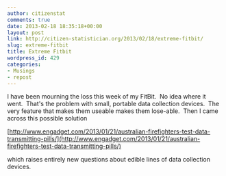 ```yaml
---
author: citizenstat
comments: true
date: 2013-02-18 18:35:18+00:00
layout: post
link: http://citizen-statistician.org/2013/02/18/extreme-fitbit/
slug: extreme-fitbit
title: Extreme Fitbit
wordpress_id: 429
categories:
- Musings
- repost
---
```


I have been mourning the loss this week of my FitBit.  No idea where it went.  That's the problem with small, portable data collection devices.  The very feature that makes them useable makes them lose-able.  Then I came across this possible solution

[http://www.engadget.com/2013/01/21/australian-firefighters-test-data-transmitting-pills/](http://www.engadget.com/2013/01/21/australian-firefighters-test-data-transmitting-pills/)

which raises entirely new questions about edible lines of data collection devices.


